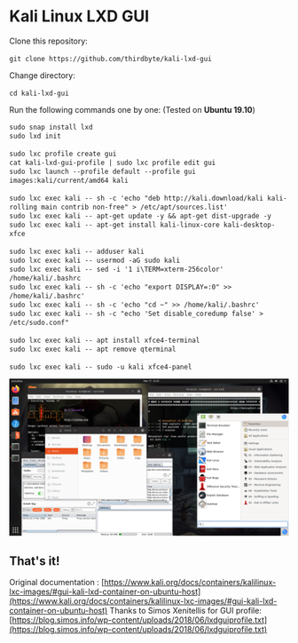 # Kali Linux LXD GUI

Clone this repository:

`git clone https://github.com/thirdbyte/kali-lxd-gui`

Change directory:

`cd kali-lxd-gui`

Run the following commands one by one: (Tested on **Ubuntu 19.10**)

```
sudo snap install lxd
sudo lxd init

sudo lxc profile create gui
cat kali-lxd-gui-profile | sudo lxc profile edit gui
sudo lxc launch --profile default --profile gui images:kali/current/amd64 kali

sudo lxc exec kali -- sh -c 'echo "deb http://kali.download/kali kali-rolling main contrib non-free" > /etc/apt/sources.list'
sudo lxc exec kali -- apt-get update -y && apt-get dist-upgrade -y
sudo lxc exec kali -- apt-get install kali-linux-core kali-desktop-xfce

sudo lxc exec kali -- adduser kali
sudo lxc exec kali -- usermod -aG sudo kali
sudo lxc exec kali -- sed -i '1 i\TERM=xterm-256color' /home/kali/.bashrc
sudo lxc exec kali -- sh -c 'echo "export DISPLAY=:0" >> /home/kali/.bashrc'
sudo lxc exec kali -- sh -c 'echo "cd ~" >> /home/kali/.bashrc'
sudo lxc exec kali -- sh -c "echo 'Set disable_coredump false' > /etc/sudo.conf"

sudo lxc exec kali -- apt install xfce4-terminal
sudo lxc exec kali -- apt remove qterminal

sudo lxc exec kali -- sudo -u kali xfce4-panel
```
![](/kali-lxd-gui.png)

That's it!
--
Original documentation : [https://www.kali.org/docs/containers/kalilinux-lxc-images/#gui-kali-lxd-container-on-ubuntu-host](https://www.kali.org/docs/containers/kalilinux-lxc-images/#gui-kali-lxd-container-on-ubuntu-host)
Thanks to Simos Xenitellis for GUI profile: [https://blog.simos.info/wp-content/uploads/2018/06/lxdguiprofile.txt](https://blog.simos.info/wp-content/uploads/2018/06/lxdguiprofile.txt)
